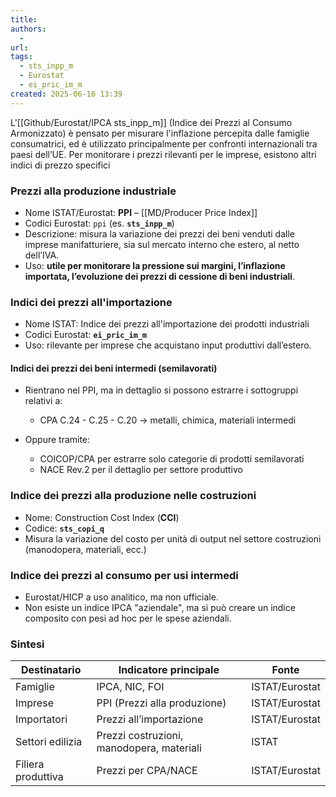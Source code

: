 ```yaml
---
title:
authors:
  - 
url:
tags:
  - sts_inpp_m
  - Eurostat
  - ei_pric_im_m
created: 2025-06-16 13:39
---
```



L'[[Github/Eurostat/IPCA sts_inpp_m]] (Indice dei Prezzi al Consumo Armonizzato) è pensato per misurare l'inflazione percepita dalle famiglie consumatrici, ed è utilizzato principalmente per confronti internazionali tra paesi dell’UE.
Per monitorare i prezzi rilevanti per le imprese, esistono altri indici di prezzo specifici

### Prezzi alla produzione industriale

- Nome ISTAT/Eurostat: **PPI** – [[MD/Producer Price Index]]
- Codici Eurostat: `ppi` (es. **`sts_inpp_m`**)
- Descrizione: misura la variazione dei prezzi dei beni venduti dalle imprese manifatturiere, sia sul mercato interno che estero, al netto dell’IVA.
- Uso: **utile per monitorare la pressione sui margini, l’inflazione importata, l’evoluzione dei prezzi di cessione di beni industriali**.

### Indici dei prezzi all'importazione

- Nome ISTAT: Indice dei prezzi all'importazione dei prodotti industriali
- Codici Eurostat: **`ei_pric_im_m`** 
- Uso: rilevante per imprese che acquistano input produttivi dall’estero.

#### Indici dei prezzi dei beni intermedi (semilavorati)

- Rientrano nel PPI, ma in dettaglio si possono estrarre i sottogruppi relativi a:
    - CPA C.24 - C.25 - C.20 → metalli, chimica, materiali intermedi
        
- Oppure tramite:
    - COICOP/CPA per estrarre solo categorie di prodotti semilavorati
    - NACE Rev.2 per il dettaglio per settore produttivo
        
### Indice dei prezzi alla produzione nelle costruzioni

- Nome: Construction Cost Index (**CCI**)
- Codice: **`sts_copi_q`**
- Misura la variazione del costo per unità di output nel settore costruzioni (manodopera, materiali, ecc.)
    
### Indice dei prezzi al consumo per usi intermedi

- Eurostat/HICP a uso analitico, ma non ufficiale.
- Non esiste un indice IPCA "aziendale", ma si può creare un indice composito con pesi ad hoc per le spese aziendali.
    
### Sintesi

|Destinatario|Indicatore principale|Fonte|
|---|---|---|
|Famiglie|IPCA, NIC, FOI|ISTAT/Eurostat|
|Imprese|PPI (Prezzi alla produzione)|ISTAT/Eurostat|
|Importatori|Prezzi all’importazione|ISTAT/Eurostat|
|Settori edilizia|Prezzi costruzioni, manodopera, materiali|ISTAT|
|Filiera produttiva|Prezzi per CPA/NACE|ISTAT/Eurostat|
